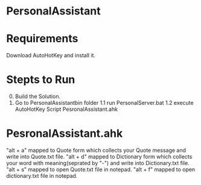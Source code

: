 PersonalAssistant
=================

Requirements
============

Download AutoHotKey and install it. 

Stepts to Run
=============
0. Build the Solution.
1. Go to PersonalAssistantbin folder 
    1.1 run PersonalServer.bat
    1.2 execute AutoHotKey Script PesronalAssistant.ahk

PesronalAssistant.ahk
=====================
"alt + a" mapped to Quote form which collects your Quote message and write into Quote.txt file.
"alt + d" mapped to Dictionary form which collects your word with meaning(seprated by "-") and write into Dictionary.txt file.
"alt + s" mapped to open Quote.txt file in notepad.
"alt + f" mapped to open dictionary.txt file in notepad.
